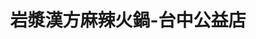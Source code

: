 ---
title: "岩漿漢方麻辣火鍋-台中公益店"
description: "岩漿漢方麻辣火鍋-台中公益店"
layout: shop
keywords:
  - 美食競賽
  - 台灣美食
  - 美食精選
datePublished: "2025-06-30"
dateModified: "2025-07-06"
city: "台中市"
district: "南屯區"
address: "408台中市南屯區公益路二段889號"
phone: "0423830868"
geo: "24.151187384229807, 120.62802264372952"
google_map: "https://maps.app.goo.gl/twT1taJ2Mf3CfGMdA"
footinder: "https://footinder.com.tw/%E5%8F%B0%E4%B8%AD%E5%B8%82%E5%8D%97%E5%B1%AF%E5%8D%80/101944/"
official: "https://yenchiang-hotpot.com/"
award:
  - name: "台北國際牛肉麵節"
    year: "2024"
    entries:
      - group: "鮮食組"
        cooking_style: "紅燒"
        rank: "金牌"

---